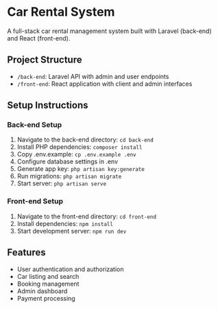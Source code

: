 # Car Rental System

A full-stack car rental management system built with Laravel (back-end) and React (front-end).

## Project Structure

- `/back-end`: Laravel API with admin and user endpoints
- `/front-end`: React application with client and admin interfaces

## Setup Instructions

### Back-end Setup
1. Navigate to the back-end directory: `cd back-end`
2. Install PHP dependencies: `composer install`
3. Copy .env.example: `cp .env.example .env`
4. Configure database settings in .env
5. Generate app key: `php artisan key:generate`
6. Run migrations: `php artisan migrate`
7. Start server: `php artisan serve`

### Front-end Setup
1. Navigate to the front-end directory: `cd front-end`
2. Install dependencies: `npm install`
3. Start development server: `npm run dev`

## Features

- User authentication and authorization
- Car listing and search
- Booking management
- Admin dashboard
- Payment processing

